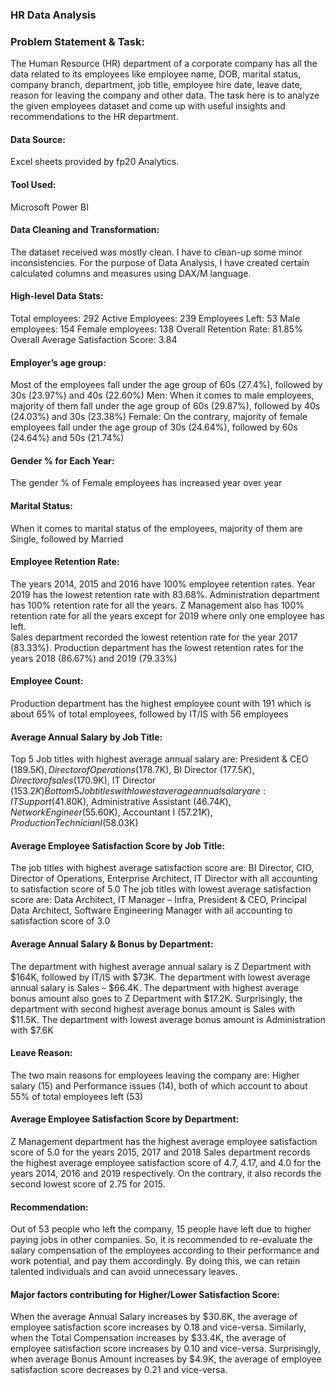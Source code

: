 ### HR Data Analysis
### Problem Statement & Task: 
The Human Resource (HR) department of a corporate company has all the data related to its employees like employee name, DOB, marital status, company branch, department, job title, employee hire date, leave date, reason for leaving the company and other data. 
The task here is to analyze the given employees dataset and come up with useful insights and recommendations to the HR department.

#### Data Source: 
Excel sheets provided by fp20 Analytics. 

#### Tool Used:
Microsoft Power BI

#### Data Cleaning and Transformation: 
The dataset received was mostly clean. I have to clean-up some minor inconsistencies. 
For the purpose of Data Analysis, I have created certain calculated columns and measures using DAX/M language.
	
#### High-level Data Stats: 
Total employees: 292 
Active Employees: 239 
Employees Left: 53 
Male employees: 154 
Female employees: 138 
Overall Retention Rate: 81.85% 
Overall Average Satisfaction Score: 3.84 
#### Employer’s age group:
Most of the employees fall under the age group of 60s (27.4%), followed by 30s (23.97%) and 40s (22.60%) 
Men: When it comes to male employees, majority of them fall under the age group of 60s (29.87%), followed by 40s (24.03%) and 30s (23.38%) 
Female: On the contrary, majority of female employees fall under the age group of 30s (24.64%), followed by 60s (24.64%) and 50s (21.74%) 
#### Gender % for Each Year: 
The gender % of Female employees has increased year over year 
#### Marital Status: 
When it comes to marital status of the employees, majority of them are Single, followed by Married 
#### Employee Retention Rate:  
The years 2014, 2015 and 2016 have 100% employee retention rates. Year 2019 has the lowest retention rate with 83.68%. 
Administration department has 100% retention rate for all the years. Z Management also has 100% retention rate for all the years except for 2019 where only one employee has left.  
Sales department recorded the lowest retention rate for the year 2017 (83.33%). Production department has the lowest retention rates for the years 2018 (86.67%) and 2019 (79.33%) 
#### Employee Count: 
Production department has the highest employee count with 191 which is about 65% of total employees, followed by IT/IS with 56 employees
#### Average Annual Salary by Job Title:  
Top 5 Job titles with highest average annual salary are: President & CEO ($189.5K), Director of Operations ($178.7K), BI Director ($177.5K), Director of sales ($170.9K), IT Director ($153.2K) 
Bottom 5 Job titles with lowest average annual salary are: IT Support ($41.80K), Administrative Assistant ($46.74K), Network Engineer ($55.60K), Accountant I ($57.21K), Production Technician I ($58.03K) 
#### Average Employee Satisfaction Score by Job Title: 
The job titles with highest average satisfaction score are: BI Director, CIO, Director of Operations, Enterprise Architect, IT Director with all accounting to satisfaction score of 5.0 
The job titles with lowest average satisfaction score are: Data Architect, IT Manager – Infra, President & CEO, Principal Data Architect, Software Engineering Manager with all accounting to satisfaction score of 3.0 
#### Average Annual Salary & Bonus by Department:  
The department with highest average annual salary is Z Department with $164K, followed by IT/IS with $73K. The department with lowest average annual salary is Sales – $66.4K. 
The department with highest average bonus amount also goes to Z Department with $17.2K. Surprisingly, the department with second highest average bonus amount is Sales with $11.5K. The department with lowest average bonus amount is Administration with $7.6K 
#### Leave Reason: 
The two main reasons for employees leaving the company are: Higher salary (15) and Performance issues (14), both of which account to about 55% of total employees left (53) 
#### Average Employee Satisfaction Score by Department: 
Z Management department has the highest average employee satisfaction score of 5.0 for the years 2015, 2017 and 2018 
Sales department records the highest average employee satisfaction score of 4.7, 4.17, and 4.0  for the years 2014, 2016 and 2019 respectively. On the contrary, it also records the second lowest score of 2.75 for 2015. 
#### Recommendation: 
Out of 53 people who left the company, 15 people have left due to higher paying jobs in other companies. So, it is recommended to re-evaluate the salary compensation of the employees according to their performance and work potential, and pay them accordingly. By doing this, we can retain talented individuals and can avoid unnecessary leaves.  
#### Major factors contributing for Higher/Lower Satisfaction Score: 
When the average Annual Salary increases by $30.8K, the average of employee satisfaction score increases by 0.18 and vice-versa. 
Similarly, when the Total Compensation increases by $33.4K, the average of employee satisfaction score increases by 0.10 and vice-versa. 
Surprisingly, when average Bonus Amount increases by $4.9K, the average of employee satisfaction score decreases by 0.21 and vice-versa. 

